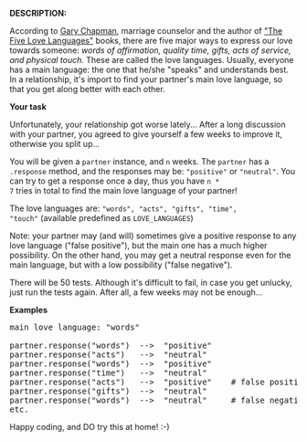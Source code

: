 <b>DESCRIPTION:</b>

According to <a href="https://en.wikipedia.org/wiki/Gary_Chapman_(author)">Gary Chapman</a>, 
marriage counselor and the author of <a href="https://en.wikipedia.org/wiki/The_Five_Love_Languages">
"The Five Love Languages"</a> books, there are five major ways to express our love towards someone:
<i>words of affirmation, quality time, gifts, acts of service, and physical touch.</i> 
These are called the love languages. Usually, everyone has a main language: the one that he/she "speaks" 
and understands best. In a relationship, it's import to find your partner's main love language, so that you 
get along better with each other.

<b>Your task</b>

Unfortunately, your relationship got worse lately... After a long discussion with your partner, you agreed 
to give yourself a few weeks to improve it, otherwise you split up...

You will be given a <code>partner</code> instance, and <code>n</code> weeks. The <code>partner</code> 
has a <code>.response</code> method, and the responses may be: <code>"positive"</code> or <code>"neutral"</code>. 
You can try to get a response once a day, thus you have <code>n * 7</code> tries in total to find the 
main love language of your partner!

The love languages are: <code>"words", "acts", "gifts", "time", "touch"</code> (available 
predefined as <code>LOVE_LANGUAGES</code>)

Note: your partner may (and will) sometimes give a positive response to any love language ("false positive"), 
but the main one has a much higher possibility. On the other hand, you may get a neutral response even for 
the main language, but with a low possibility ("false negative").

There will be 50 tests. Although it's difficult to fail, in case you get unlucky, just run the tests again. 
After all, a few weeks may not be enough...

<b>Examples</b>

<pre>
main love language: "words"

partner.response("words")  -->  "positive"
partner.response("acts")   -->  "neutral"
partner.response("words")  -->  "positive"
partner.response("time")   -->  "neutral"
partner.response("acts")   -->  "positive"    # false positive
partner.response("gifts")  -->  "neutral"
partner.response("words")  -->  "neutral"     # false negative
etc.
</pre>

Happy coding, and DO try this at home! :-)